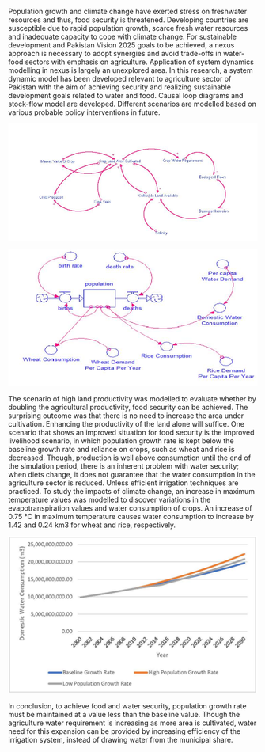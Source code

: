Population growth and climate change have exerted stress on freshwater resources and thus, food security is threatened. Developing countries are susceptible due to rapid population growth, scarce fresh water resources and inadequate capacity to cope with climate change. For sustainable development and Pakistan Vision 2025 goals to be achieved, a nexus approach is necessary to adopt synergies and avoid trade-offs in water-food sectors with emphasis on agriculture. Application of system dynamics modelling in nexus is largely an unexplored area. In this research, a system dynamic model has been developed relevant to agriculture sector of Pakistan with the aim of achieving security and realizing sustainable development goals related to water and food. Causal loop diagrams and stock-flow model are developed. Different scenarios are modelled based on various probable policy interventions in future.

![Casual Loop Diagram](https://github.com/Rafique89/Indus-River-Basin-Water-Management-Modeling-and-Decision-Support/blob/master/Figures/Casual%20loop%20diagram.png)

![Stock Flow Model](https://github.com/Rafique89/Indus-River-Basin-Water-Management-Modeling-and-Decision-Support/blob/master/Figures/Stock%20flow%20model.png)

The scenario of high land productivity was modelled to evaluate whether by doubling the agricultural productivity, food security can be achieved. The surprising outcome was that there is no need to increase the area under cultivation. Enhancing the productivity of the land alone will suffice. One scenario that shows an improved situation for food security is the improved livelihood scenario, in which population growth rate is kept below the baseline growth rate and reliance on crops, such as wheat and rice is decreased. Though, production is well above consumption until the end of the simulation period, there is an inherent problem with water security; when diets change, it does not guarantee that the water consumption in the agriculture sector is reduced. Unless efficient irrigation techniques are practiced. To study the impacts of climate change, an increase in maximum temperature values was modelled to discover variations in the evapotranspiration values and water consumption of crops. An increase of 0.75 °C in maximum temperature causes water consumption to increase by 1.42 and 0.24 km3 for wheat and rice, respectively. 

![Results](https://github.com/Rafique89/Indus-River-Basin-Water-Management-Modeling-and-Decision-Support/blob/master/Figures/Domestic%20water%20consumption%20variation%20for%20baseline%2C%20high%20growth%20rate%20and%20low%20growth%20rate%20scenarios.png)

In conclusion, to achieve food and water security, population growth rate must be maintained at a value less than the baseline value. Though the agriculture water requirement is increasing as more area is cultivated, water need for this expansion can be provided by increasing efficiency of the irrigation system, instead of drawing water from the municipal share.
